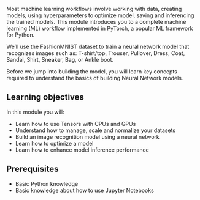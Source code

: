 Most machine learning workflows involve working with data, creating models, using hyperparameters to optimize model, saving and inferencing the trained models. This module introduces you to a complete machine learning (ML) workflow implemented in PyTorch, a popular ML framework for Python. 

We’ll use the FashionMNIST dataset to train a neural network model that recognizes images such as: T-shirt/top, Trouser, Pullover, Dress, Coat, Sandal, Shirt, Sneaker, Bag, or Ankle boot.

Before we jump into building the model, you will learn key concepts required to understand the basics of building Neural Network models. 

## Learning objectives

In this module you will:

  - Learn how to use Tensors with CPUs and GPUs
  - Understand how to manage, scale and normalize your datasets
  - Build an image recognition model using a neural network
  - Learn how to optimize a model
  - Learn how to enhance model inference performance

## Prerequisites

- Basic Python knowledge
- Basic knowledge about how to use Jupyter Notebooks
